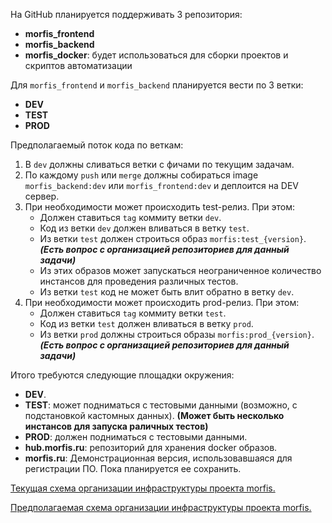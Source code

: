На GitHub планируется поддерживать 3 репозитория:

* **morfis_frontend**
* **morfis_backend**
* **morfis_docker**: будет использоваться для сборки проектов и скриптов автоматизации

Для `morfis_frontend` и `morfis_backend` планируется вести по 3 ветки:

* **DEV**
* **TEST**
* **PROD**

Предполагаемый поток кода по веткам:

1. В `dev` должны сливаться ветки с фичами по текущим задачам.
2. По каждому `push` или `merge` должны собираться image `morfis_backend:dev` или `morfis_frontend:dev` и деплоится на DEV сервер.
3. При необходимости может происходить test-релиз. При этом:
   * Должен ставиться `tag` коммиту ветки `dev`.
   * Код из ветки `dev` должен вливаться в ветку `test`.
   * Из ветки `test` должен строиться образ `morfis:test_{version}`. ***(Есть вопрос с организацией репозиториев для данный задачи)***
   * Из этих образов может запускаться неограниченное количество инстансов для проведения различных тестов.
   * Из ветки `test` код не может быть влит обратно в ветку `dev`.
4. При необходимости может происходить prod-релиз. При этом:
   * Должен ставиться `tag` коммиту ветки `test`.
   * Код из ветки `test` должен вливаться в ветку `prod`.
   * Из ветки `prod` должны строиться образы `morfis:prod_{version}`.  ***(Есть вопрос с организацией репозиториев для данный задачи)***

Итого требуются следующие площадки окружения:

* **DEV**.
* **TEST**: может подниматься с тестовыми данными (возможно, с подстановкой кастомных данных). **(Может быть несколько инстансов для запуска раличных тестов)**
* **PROD**: должен подниматься с тестовыми данными.
* **hub.morfis.ru**: репозиторий для хранения docker образов.
* **morfis.ru**: Демонстрационная версия, использовавшаяся для регистрации ПО. Пока планируется ее сохранить.

[Текущая схема организации инфраструктуры проекта morfis.](https://docs.google.com/drawings/d/1XzawCGajSu-M3E8ad7kEOzBWZUF6RxCC4U-uQkG-dfs/edit)

[Предполагаемая схема организации инфраструктуры проекта morfis.](https://docs.google.com/drawings/d/1KnaGMoC8A9a04N9IMFO9um5lylW4LhV_6VI_r7ImhMI/edit)
